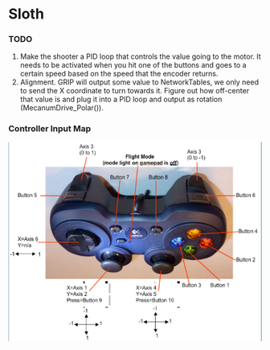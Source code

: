 # Sloth

### TODO
1. Make the shooter a PID loop that controls the value going to the motor. It needs to be activated when you hit one of the buttons and goes to a certain speed based on the speed that the encoder returns.
2. Alignment. GRIP will output some value to NetworkTables, we only need to send the X coordinate to turn towards it. Figure out how off-center that value is and plug it into a PID loop and output as rotation (MecanumDrive_Polar()).

### Controller Input Map
![Controller Input Map](gamepad_input.png?raw=true)
